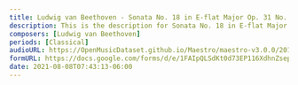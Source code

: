 ```yaml
---
title: Ludwig van Beethoven - Sonata No. 18 in E-flat Major Op. 31 No. 3 (Complete) (1)
description: This is the description for Sonata No. 18 in E-flat Major Op. 31 No. 3 (Complete) by Ludwig van Beethoven
composers: [Ludwig van Beethoven]
periods: [Classical]
audioURL: https://OpenMusicDataset.github.io/Maestro/maestro-v3.0.0/2014/MIDI-UNPROCESSED_04-05_R1_2014_MID--AUDIO_04_R1_2014_wav--2.midi
formURL: https://docs.google.com/forms/d/e/1FAIpQLSdKt0d73EP116XdhnZsepbUqnw65oJlUPRwT_7UL6OU7vX4tg/viewform
date: 2021-08-08T07:43:13-06:00
---
```

